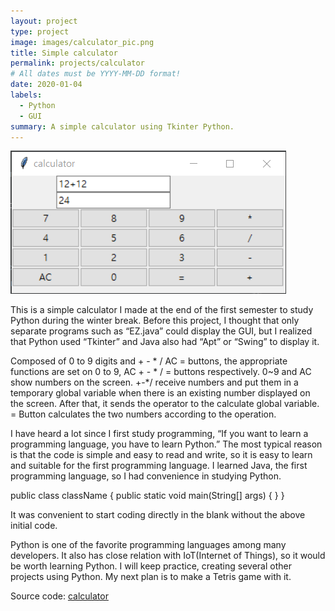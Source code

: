 ```yaml
---
layout: project
type: project
image: images/calculator_pic.png
title: Simple calculator
permalink: projects/calculator
# All dates must be YYYY-MM-DD format!
date: 2020-01-04
labels:
  - Python
  - GUI
summary: A simple calculator using Tkinter Python.
---
```


<div class="ui small rounded images">
  <img class="ui image" src="../images/calculator_pic.png">
</div>

This is a simple calculator I made at the end of the first semester to study Python during the winter break. Before this project, I thought that only separate programs such as “EZ.java” could display the GUI, but I realized that Python used “Tkinter” and Java also had “Apt” or “Swing” to display it.

Composed of 0 to 9 digits and + - * / AC = buttons, the appropriate functions are set on 0 to 9, AC  + - * /  = buttons respectively. 0~9 and AC show numbers on the screen. +-*/ receive numbers and put them in a temporary global variable when there is an existing number displayed on the screen. After that, it sends the operator to the calculate global variable. = Button calculates the two numbers according to the operation.

I have heard a lot since I first study programming, “If you want to learn a programming language, you have to learn Python.” The most typical reason is that the code is simple and easy to read and write, so it is easy to learn and suitable for the first programming language. I learned Java, the first programming language, so I had convenience in studying Python.

public class className {
 public static void main(String[] args) {
 } 
}

It was convenient to start coding directly in the blank without the above initial code. 

Python is one of the favorite programming languages among many developers. It also has close relation with IoT(Internet of Things), so it would be worth learning Python. I will keep practice, creating several other projects using Python. My next plan is to make a Tetris game with it.


Source code: <a href="https://github.com/yongu2000/calculator"><i class="large github icon"></i>calculator</a>

